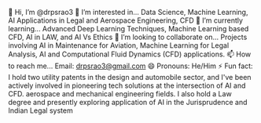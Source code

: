 👋 Hi, I’m @drpsrao3
👀 I’m interested in... 
Data Science, Machine Learning, AI Applications in Legal and Aerospace Engineering, CFD
🌱 I’m currently learning... 
Advanced Deep Learning Techniques, Machine Learning based CFD, AI in LAW, and AI Vs Ethics
💞 I’m looking to collaborate on... 
Projects involving AI in Maintenance for Aviation, Machine Learning for Legal Analysis, AI and Computational Fluid Dynamics (CFD) applications.
📫 How to reach me...
Email: drpsrao3@gmail.com
😄 Pronouns: He/Him
⚡ Fun fact: 
I hold two utility patents in the design and automobile sector, and I've been actively involved in pioneering tech solutions at the intersection of AI and CFD. aerospace and mechanical engineering fields.
I also hold a Law degree and presently exploring application of AI in the Jurisprudence and Indian Legal system
<!---
drpsrao3/drpsrao3 is a ✨ special ✨ repository because its `README.md` (this file) appears on your GitHub profile.
You can click the Preview link to take a look at your changes.
--->
